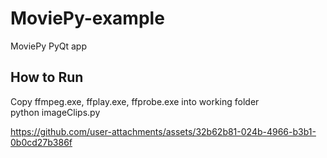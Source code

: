 # MoviePy-example
MoviePy PyQt app

## How to Run
Copy ffmpeg.exe, ffplay.exe, ffprobe.exe into working folder \
python imageClips.py




https://github.com/user-attachments/assets/32b62b81-024b-4966-b3b1-0b0cd27b386f

